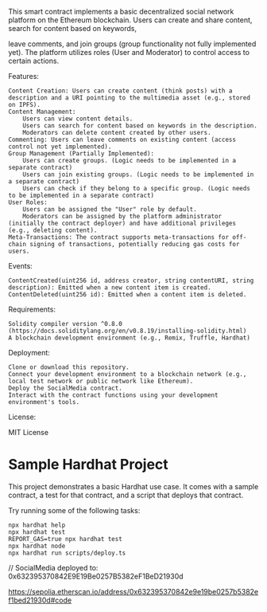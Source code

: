 This smart contract implements a basic decentralized social network platform on the Ethereum blockchain. Users can create and share content, search for content based on keywords,

 leave comments, and join groups (group functionality not fully implemented yet). The platform utilizes roles (User and Moderator) to control access to certain actions.

Features:

    Content Creation: Users can create content (think posts) with a description and a URI pointing to the multimedia asset (e.g., stored on IPFS).
    Content Management:
        Users can view content details.
        Users can search for content based on keywords in the description.
        Moderators can delete content created by other users.
    Commenting: Users can leave comments on existing content (access control not yet implemented).
    Group Management (Partially Implemented):
        Users can create groups. (Logic needs to be implemented in a separate contract)
        Users can join existing groups. (Logic needs to be implemented in a separate contract)
        Users can check if they belong to a specific group. (Logic needs to be implemented in a separate contract)
    User Roles:
        Users can be assigned the "User" role by default.
        Moderators can be assigned by the platform administrator (initially the contract deployer) and have additional privileges (e.g., deleting content).
    Meta-Transactions: The contract supports meta-transactions for off-chain signing of transactions, potentially reducing gas costs for users.

Events:

    ContentCreated(uint256 id, address creator, string contentURI, string description): Emitted when a new content item is created.
    ContentDeleted(uint256 id): Emitted when a content item is deleted.

Requirements:

    Solidity compiler version ^0.8.0 (https://docs.soliditylang.org/en/v0.8.19/installing-solidity.html)
    A blockchain development environment (e.g., Remix, Truffle, Hardhat)

Deployment:

    Clone or download this repository.
    Connect your development environment to a blockchain network (e.g., local test network or public network like Ethereum).
    Deploy the SocialMedia contract.
    Interact with the contract functions using your development environment's tools.

License:

MIT License

# Sample Hardhat Project

This project demonstrates a basic Hardhat use case. It comes with a sample contract, a test for that contract, and a script that deploys that contract.

Try running some of the following tasks:

```shell
npx hardhat help
npx hardhat test
REPORT_GAS=true npx hardhat test
npx hardhat node
npx hardhat run scripts/deploy.ts
```

// SocialMedia deployed to: 0x632395370842E9E19Be0257B5382eF1BeD21930d

https://sepolia.etherscan.io/address/0x632395370842e9e19be0257b5382ef1bed21930d#code
